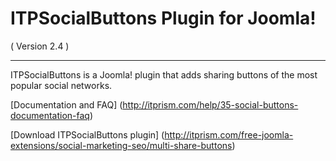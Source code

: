 ITPSocialButtons Plugin for Joomla! 
==========================
( Version 2.4 )
- - -

ITPSocialButtons is a Joomla! plugin that adds sharing buttons of the most popular social networks.

[Documentation and FAQ] (http://itprism.com/help/35-social-buttons-documentation-faq)

[Download ITPSocialButtons plugin] (http://itprism.com/free-joomla-extensions/social-marketing-seo/multi-share-buttons)